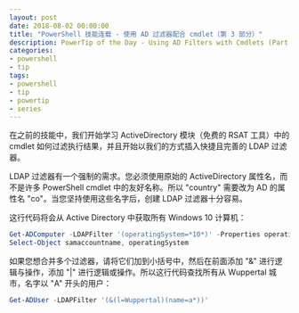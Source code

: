 ```yaml
---
layout: post
date: 2018-08-02 00:00:00
title: "PowerShell 技能连载 - 使用 AD 过滤器配合 cmdlet（第 3 部分）"
description: PowerTip of the Day - Using AD Filters with Cmdlets (Part 3)
categories:
- powershell
- tip
tags:
- powershell
- tip
- powertip
- series
---
```

在之前的技能中，我们开始学习 ActiveDirectory 模块（免费的 RSAT 工具）中的 cmdlet 如何过滤执行结果，并且开始以我们的方式插入快捷且完善的 LDAP 过滤器。

LDAP 过滤器有一个强制的需求。您必须使用原始的 ActiveDirectory 属性名，而不是许多 PowerShell cmdlet 中的友好名称。所以 "country" 需要改为 AD 的属性名 "co"。当您坚持使用这些名字后，创建 LDAP 过滤器十分容易。

这行代码将会从 Active Directory 中获取所有 Windows 10 计算机：

```powershell
Get-ADComputer -LDAPFilter '(operatingSystem=*10*)' -Properties operatingSystem |
Select-Object samaccountname, operatingSystem
```

如果您想合并多个过滤器，请将它们加到小括号中，然后在前面添加 "&" 进行逻辑与操作，添加 "|" 进行逻辑或操作。所以这行代码查找所有从 Wuppertal 城市，名字以 "A" 开头的用户：

```powershell
Get-ADUser -LDAPFilter '(&(l=Wuppertal)(name=a*))'
```

<!--本文国际来源：[Using AD Filters with Cmdlets (Part 3)](http://community.idera.com/powershell/powertips/b/tips/posts/using-ad-filters-with-cmdlets-part-3)-->
